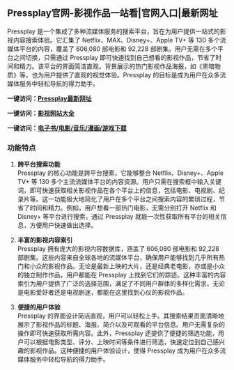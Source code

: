 
<h2>Pressplay官网-影视作品一站看|官网入口|最新网址</h2>
Pressplay 是一个集成了多种流媒体服务的搜索平台，旨在为用户提供一站式的影视内容搜索体验。它汇集了 Netflix、MAX、Disney+、Apple TV+ 等 130 多个流媒体平台的内容，覆盖了 606,080 部电影和 92,228 部剧集。用户无需在多个平台之间切换，只需通过 Pressplay 即可快速找到自己想看的影视作品，节省了时间和精力。该平台的界面简洁直观，背景展示的热门影视作品海报，如《黑暗物质》等，也为用户提供了直观的视觉体验。Pressplay 的目标是成为用户在众多流媒体服务中轻松导航的得力助手。

<p><strong>一键访问：</strong><a href="https://www.rymdh.com/sites/16841.html" target="_blank" ><strong>Pressplay最新网址</strong></a></p>
<p><strong>一键访问：</strong><a href="https://yingshi.xxsnav.com/" target="_blank" ><strong>影视网站大全</strong></a></p>
<p><strong>一键访问：</strong><a href="https://wangpanziyuan.pages.dev/" target="_blank" ><strong>电子书/电影/音乐/漫画/游戏下载</strong></a></p>

### 功能特点
1. **跨平台搜索功能**  
   Pressplay 的核心功能是跨平台搜索，它能够整合 Netflix、Disney+、Apple TV+ 等 130 多个主流流媒体平台的内容资源。用户只需在搜索框中输入关键词，即可快速获取相关影视作品在各个平台上的信息，包括电影、电视剧、纪录片等。这一功能极大地简化了用户在多个平台之间搜索内容的繁琐过程，节省了时间和精力。例如，用户想看一部热门电影，无需分别打开 Netflix 和 Disney+ 等平台进行搜索，通过 Pressplay 就能一次性获取所有平台的相关信息，方便用户快速做出选择。

2. **丰富的影视内容索引**  
   Pressplay 拥有庞大的影视内容数据库，涵盖了 606,080 部电影和 92,228 部剧集。这些内容来自全球各地的流媒体平台，确保用户能够找到几乎所有热门和小众的影视作品。无论是最新上映的大片，还是经典老电影，亦或是小众的独立制作作品，用户都能在 Pressplay 上找到它们的踪迹。这种丰富的内容索引为用户提供了广泛的选择范围，满足了不同用户群体的多样化需求，无论是电影爱好者还是电视剧迷，都能在这里找到心仪的影视作品。

3. **便捷的用户体验**  
   Pressplay 的界面设计简洁直观，用户可以轻松上手。其搜索结果页面清晰地展示了影视作品的标题、海报、简介以及可观看的平台信息。用户无需复杂的操作即可快速获取所需内容。此外，Pressplay 还提供了便捷的筛选功能，用户可以根据电影类型、评分、上映时间等条件进行筛选，快速定位到自己感兴趣的影视作品。这种便捷的用户体验设计，使得 Pressplay 成为用户在众多流媒体服务中轻松导航的得力助手。

